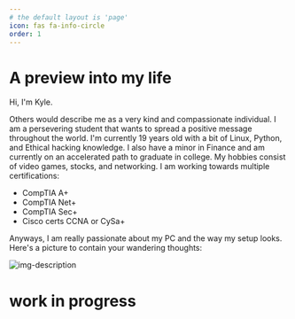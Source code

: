 ```yaml
---
# the default layout is 'page'
icon: fas fa-info-circle
order: 1
---
```

# A preview into my life

Hi, I'm Kyle.

Others would describe me as a very kind and compassionate individual. I am a persevering student that wants to spread a positive message throughout the world. I'm currently 19 years old with a bit of Linux, Python, and Ethical hacking knowledge. I also have a minor in Finance and am currently on an accelerated path to graduate in college. My hobbies consist of video games, stocks, and networking. I am working towards multiple certifications:

* CompTIA A+
* CompTIA Net+
* CompTIA Sec+
* Cisco certs CCNA or CySa+

Anyways, I am really passionate about my PC and the way my setup looks. Here's a picture to contain your wandering thoughts:

![img-description](https://cdn.discordapp.com/attachments/431944012555878402/1155572010118824060/IMG_0329.jpg)

# work in progress